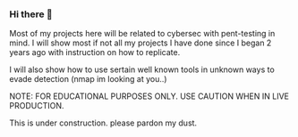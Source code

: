 ### Hi there 👋
  Most of my projects here will be related to cybersec with pent-testing in mind. 
I will show most if not all my projects I have done since I began 2 years ago with instruction on how to replicate. 

I will also show how to use sertain well known tools in unknown ways to evade detection (nmap im looking at you..)



NOTE: FOR EDUCATIONAL PURPOSES ONLY. USE CAUTION WHEN IN LIVE PRODUCTION. 










This is under construction. please pardon my dust.

